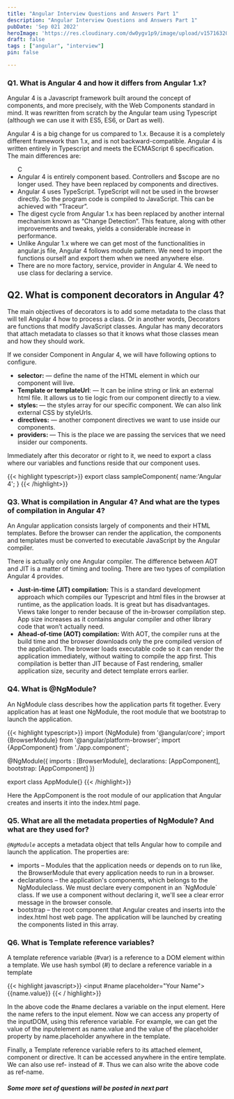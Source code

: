 ```yaml
---
title: "Angular Interview Questions and Answers Part 1"
description: "Angular Interview Questions and Answers Part 1"
pubDate: 'Sep 021 2022'
heroImage: 'https://res.cloudinary.com/dw0ygv1p9/image/upload/v1571632021/1_klTLGz5T5Ryy4QVBkgsNCQ_lf5kdf.jpg'
draft: false
tags : ["angular", "interview"]
pin: false

---
```


### Q1. What is Angular 4 and how it differs from Angular 1.x?

<p>Angular 4 is a Javascript framework built around the concept of components, and more precisely, with the Web Components standard in mind. It was rewritten from scratch by the Angular team using Typescript (although we can use it with ES5, ES6, or Dart as well).</p>

<p>Angular 4 is a big change for us compared to 1.x. Because it is a completely different framework than 1.x, and is not backward-compatible. Angular 4 is written entirely in Typescript and meets the ECMAScript 6 specification. The main differences are:</p>

<ul>C
    <li>
         Angular 4 is entirely component based. Controllers and $scope are no longer used. They have been replaced by components and directives.
    </li>
    <li>
    Angular 4 uses TypeScript. TypeScript will not be used in the browser directly. So the program code is compiled to JavaScript. This can be achieved with “Traceur”.
    </li>
    <li>
    The digest cycle from Angular 1.x has been replaced by another internal mechanism known as “Change Detection”. This feature, along with other improvements and tweaks, yields a considerable increase in performance.
    </li>
    <li>
    Unlike Angular 1.x where we can get most of the functionalities in angular.js file, Angular 4 follows module pattern. We need to import the functions ourself and export them when we need anywhere else.
    </li>
    <li>
    There are no more factory, service, provider in Angular 4. We need to use class for declaring a service.
    </li>
</ul>

## Q2. What is component decorators in Angular 4?

The main objectives of decorators is to add some metadata to the class that will tell Angular 4 how to process a class. Or in another words, Decorators are functions that modify JavaScript classes. Angular has many decorators that attach metadata to classes so that it knows what those classes mean and how they should work.

<p>
If we consider Component in Angular 4, we will have following options to configure.
</p>


<ul>
    <li>
         <strong>selector:</strong> — define the name of the HTML element in which our component will live.
    </li>
    <li>
    <strong>Template or templateUrl</strong>: — It can be inline string or link an external html file. It allows us to tie logic from our component directly to a view.
    </li>
    <li>
    <strong>styles: </strong>— the styles array for our specific component. We can also link external CSS by styleUrls.
    </li>
    <li>
    <strong>directives:</strong> — another component directives we want to use inside our components.
    </li>
    <li>
    <strong>providers: </strong>— This is the place we are passing the services that we need insider our components.
    </li>
</ul>

Immediately after this decorator or right to it, we need to export a class where our variables and functions reside that our component uses.

{{< highlight typescript>}}
  export class sampleComponent{
      name:'Angular 4';
  }
{{< /highlight>}}

### Q3. What is compilation in Angular 4? And what are the types of compilation in Angular 4?

<p>An Angular application consists largely of components and their HTML templates. Before the browser can render the application, the components and templates must be converted to executable JavaScript by the Angular compiler.</p>

<p>
There is actually only one Angular compiler. The difference between AOT and JIT is a matter of timing and tooling. There are two types of compilation Angular 4 provides.
</p>

<ul>
    <li>
    <strong>Just-in-time (JIT) compilation:</strong> This is a standard development approach which compiles our Typescript and html files in the browser at runtime, as the application loads. It is great but has disadvantages. Views take longer to render because of the in-browser compilation step. App size increases as it contains angular compiler and other library code that won’t actually need.
    </li>
    <li>
       <strong> Ahead-of-time (AOT) compilation:</strong> With AOT, the compiler runs at the build time and the browser downloads only the pre compiled version of the application. The browser loads executable code so it can render the application immediately, without waiting to compile the app first. This compilation is better than JIT because of Fast rendering, smaller application size, security and detect template errors earlier.
    </li>
</ul>

### Q4. What is @NgModule?

An NgModule class describes how the application parts fit together. Every application has at least one NgModule, the root module that we bootstrap to launch the application.

{{< highlight typescript>}}
import {NgModule} from '@angular/core';
import {BrowserModule} from '@angular/platform-browser';
import {AppComponent} from './app.component';

@NgModule({
    imports : [BrowserModule],
    declarations: [AppComponent],
    bootstrap: [AppComponent]
})

export class AppModule{}
{{< /highlight>}}

Here the AppComponent is the root module of our application that Angular creates and inserts it into the index.html page.

### Q5. What are all the metadata properties of NgModule? And what are they used for?

<em>`@NgModule`</em> accepts a metadata object that tells Angular how to compile and launch the application. The properties are:

<ul>
    <li>
    imports – Modules that the application needs or depends on to run like, the BrowserModule that every application needs to run in a browser.
    </li>
    <li>
    declarations – the application's components, which belongs to the NgModuleclass. We must declare every component in an `NgModule` class. If we use a component without declaring it, we'll see a clear error message in the browser console.
    </li>
    <li>
    bootstrap – the root component that Angular creates and inserts into the index.html host web page. The application will be launched by creating the components listed in this array.
    </li>
</ul>

### Q6. What is Template reference variables?

A template reference variable (#var) is a reference to a DOM element within a template. We use hash symbol (#) to declare a reference variable in a template

{{< highlight javascript>}}
<input #name placeholder="Your Name"> 
{{name.value}}
{{< / highlight>}}

<p>
In the above code the #name declares a variable on the input element. Here the name refers to the input element. Now we can access any property of the inputDOM, using this reference variable. For example, we can get the value of the inputelement as name.value and the value of the placeholder property by name.placeholder anywhere in the template.
</p>
<p>
Finally, a Template reference variable refers to its attached element, component or directive. It can be accessed anywhere in the entire template. We can also use ref- instead of #. Thus we can also write the above code as ref-name.
</p>

##### Some more set of questions will be posted in next part